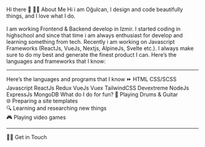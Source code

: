 Hi there 👋
🧑‍💻 About Me
Hi i am Oğulcan, I design and code beautifully things, and I love what I do. <br /> <br />
I am working Frontend & Backend develop in Izmir. I started coding in highschool and since that time i am always enthusiast for develop and learning something from tech. Recently i am working on Javascript Frameworks (ReactJs, VueJs, Nextjs, AlpineJs, Svelte etc.). I always make sure to do my best and generate the finest product I can. Here’s the languages and frameworks that I know:

<hr/>

Here’s the languages and programs that I know ⏩
HTML
CSS/SCSS
Javascript
ReactJs
Redux
VueJs
Vuex
TailwindCSS
Devextreme
NodeJs
ExpressJs
MongoDB
What do I do for fun?
🎵 Playing Drums & Guitar <br/>
🌐 Preparing a site templates <br/>
🔍 Learning and researching new things <br/>
🎮 Playing video games <br/>
<hr>

🙋‍♂️ Get in Touch
<p>
<a href="mailto:cancevdev@gmail.com“><img src=”https://img.shields.io/badge/-cancevdev@gmail.com-171717?logo=gmail&logoColor=EA4335“></a>
<a href=”https://www.linkedin.com/in/oğulcan-çevik-3ba1961b3/“><img src=”https://img.shields.io/badge/-Linkedin-171717?logo=linkedin&logoColor=0077B5"></a>
</p>
